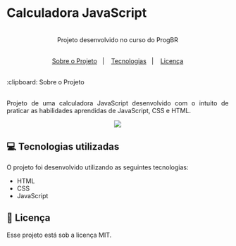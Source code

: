 # Calculadora JavaScript
<br>
<div align="center">
   Projeto desenvolvido no curso do ProgBR
</div>
<br>
<p align="center">
  <a href="#clipboard-Sobre-o-Projeto">Sobre o Projeto</a>&nbsp;&nbsp;&nbsp;|&nbsp;&nbsp;&nbsp;
  <a href="#computer-Tecnologias-utilizadas">Tecnologias</a>&nbsp;&nbsp;&nbsp;|&nbsp;&nbsp;&nbsp;
  <a href="#closed-book-Licença">Licença</a>
</p>
<br>
:clipboard: Sobre o Projeto
<br>
<br>
<p align="justify"> Projeto de uma calculadora JavaScript desenvolvido com o intuito de praticar as habilidades aprendidas de JavaScript, CSS e HTML.</p>


<div align="center">
   <img src="https://user-images.githubusercontent.com/97189415/152211213-1ea43dd6-61ea-4b28-9da1-6993261f17e4.png">
</div>


## :computer: Tecnologias utilizadas

O projeto foi desenvolvido utilizando as seguintes tecnologias:

- HTML
- CSS
- JavaScript

## :closed_book: Licença

Esse projeto está sob a licença MIT.
